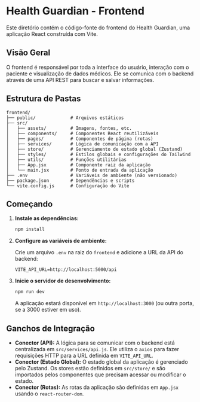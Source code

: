 # Health Guardian - Frontend

Este diretório contém o código-fonte do frontend do Health Guardian, uma aplicação React construída com Vite.

## Visão Geral

O frontend é responsável por toda a interface do usuário, interação com o paciente e visualização de dados médicos. Ele se comunica com o backend através de uma API REST para buscar e salvar informações.

## Estrutura de Pastas

```
frontend/
├── public/             # Arquivos estáticos
├── src/
│   ├── assets/         # Imagens, fontes, etc.
│   ├── components/     # Componentes React reutilizáveis
│   ├── pages/          # Componentes de página (rotas)
│   ├── services/       # Lógica de comunicação com a API
│   ├── store/          # Gerenciamento de estado global (Zustand)
│   ├── styles/         # Estilos globais e configurações do Tailwind
│   ├── utils/          # Funções utilitárias
│   ├── App.jsx         # Componente raiz da aplicação
│   └── main.jsx        # Ponto de entrada da aplicação
├── .env                # Variáveis de ambiente (não versionado)
├── package.json        # Dependências e scripts
└── vite.config.js      # Configuração do Vite
```

## Começando

1.  **Instale as dependências:**

    ```bash
    npm install
    ```

2.  **Configure as variáveis de ambiente:**

    Crie um arquivo `.env` na raiz do `frontend` e adicione a URL da API do backend:

    ```
    VITE_API_URL=http://localhost:5000/api
    ```

3.  **Inicie o servidor de desenvolvimento:**

    ```bash
    npm run dev
    ```

    A aplicação estará disponível em `http://localhost:3000` (ou outra porta, se a 3000 estiver em uso).

## Ganchos de Integração

-   **Conector (API):** A lógica para se comunicar com o backend está centralizada em `src/services/api.js`. Ele utiliza o `axios` para fazer requisições HTTP para a URL definida em `VITE_API_URL`.
-   **Conector (Estado Global):** O estado global da aplicação é gerenciado pelo Zustand. Os stores estão definidos em `src/store/` e são importados pelos componentes que precisam acessar ou modificar o estado.
-   **Conector (Rotas):** As rotas da aplicação são definidas em `App.jsx` usando o `react-router-dom`.